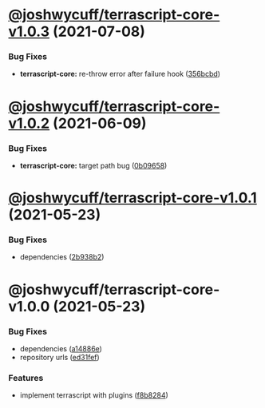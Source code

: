 # [@joshwycuff/terrascript-core-v1.0.3](https://github.com/joshwycuff/terrascript/compare/@joshwycuff/terrascript-core-v1.0.2...@joshwycuff/terrascript-core-v1.0.3) (2021-07-08)


### Bug Fixes

* **terrascript-core:** re-throw error after failure hook ([356bcbd](https://github.com/joshwycuff/terrascript/commit/356bcbdb8a0d07f9c195fc9034c23342b3eadbd5))

# [@joshwycuff/terrascript-core-v1.0.2](https://github.com/joshwycuff/terrascript/compare/@joshwycuff/terrascript-core-v1.0.1...@joshwycuff/terrascript-core-v1.0.2) (2021-06-09)


### Bug Fixes

* **terrascript-core:** target path bug ([0b09658](https://github.com/joshwycuff/terrascript/commit/0b0965855e4774de5d59a86a3de5f7610b4bae85))

# [@joshwycuff/terrascript-core-v1.0.1](https://github.com/joshwycuff/terrascript/compare/@joshwycuff/terrascript-core-v1.0.0...@joshwycuff/terrascript-core-v1.0.1) (2021-05-23)


### Bug Fixes

* dependencies ([2b938b2](https://github.com/joshwycuff/terrascript/commit/2b938b2fc8c34e0f68113a2fa760a165978a3072))

# @joshwycuff/terrascript-core-v1.0.0 (2021-05-23)


### Bug Fixes

* dependencies ([a14886e](https://github.com/joshwycuff/terrascript/commit/a14886ec46641d88c3b29282357f2add7a84b2d2))
* repository urls ([ed31fef](https://github.com/joshwycuff/terrascript/commit/ed31fefdc4e0cf373f5cc19484e387f5e465468d))


### Features

* implement terrascript with plugins ([f8b8284](https://github.com/joshwycuff/terrascript/commit/f8b82845697e33dbafc0355a6e67c52d4982c4d0))
